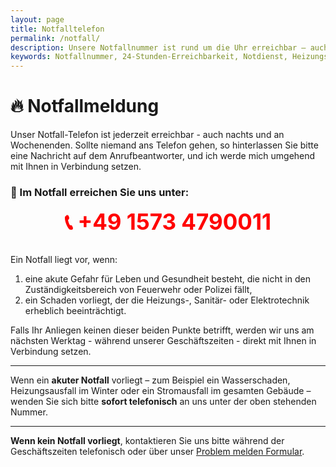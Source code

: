 ```yaml
---
layout: page
title: Notfalltelefon
permalink: /notfall/
description: Unsere Notfallnummer ist rund um die Uhr erreichbar – auch nachts sowie an Wochenenden und Feiertagen. In dringenden Fällen, bei akuten Gefahren für Leben und Gesundheit (außerhalb des Zuständigkeitsbereichs von Feuerwehr oder Polizei) oder bei schwerwiegenden Störungen der Heizungs-, Sanitär- oder Elektrotechnik, können Sie uns direkt kontaktieren. Sollte der Anruf nicht entgegengenommen werden, hinterlassen Sie bitte eine Nachricht – wir melden uns schnellstmöglich zurück. Für nicht dringende Anliegen erfolgt die Rückmeldung am nächsten Werktag zu unseren regulären Geschäftszeiten.
keywords: Notfallnummer, 24-Stunden-Erreichbarkeit, Notdienst, Heizungsnotfall, Sanitärnotfall, Elektrotechnik Störung, Wochenenddienst, Bereitschaftsdienst, technische Notfälle, Rückrufservice, schnelle Hilfe, dringende Reparaturen, Notfallkontakt, Anrufbeantworter, außerhalb der Geschäftszeiten, Notfallhilfe
---
```


# 🔥 Notfallmeldung


Unser Notfall-Telefon ist jederzeit erreichbar - auch nachts und an Wochenenden. Sollte niemand ans Telefon gehen, so hinterlassen Sie bitte eine Nachricht auf dem Anrufbeantworter, und ich werde mich umgehend mit Ihnen in Verbindung setzen.

### 🚨 Im Notfall erreichen Sie uns unter:

<div style="text-align: center; font-size: 2.5em; font-weight: bold; color: red; margin-bottom: 30px;">
  📞 +49 1573 4790011
</div>

Ein Notfall liegt vor, wenn:

1. eine akute Gefahr für Leben und Gesundheit besteht, die nicht in den Zuständigkeitsbereich von Feuerwehr oder Polizei fällt,
2. ein Schaden vorliegt, der die Heizungs-, Sanitär- oder Elektrotechnik erheblich beeinträchtigt.

Falls Ihr Anliegen keinen dieser beiden Punkte betrifft, werden wir uns am nächsten Werktag - während unserer Geschäftszeiten - direkt mit Ihnen in Verbindung setzen.

---

Wenn ein **akuter Notfall** vorliegt – zum Beispiel ein Wasserschaden, Heizungsausfall im Winter oder ein Stromausfall im gesamten Gebäude – wenden Sie sich bitte **sofort telefonisch** an uns unter der oben stehenden Nummer.

---

**Wenn kein Notfall vorliegt**, kontaktieren Sie uns bitte während der Geschäftszeiten telefonisch oder über unser [Problem melden Formular](/problem-melden/).
